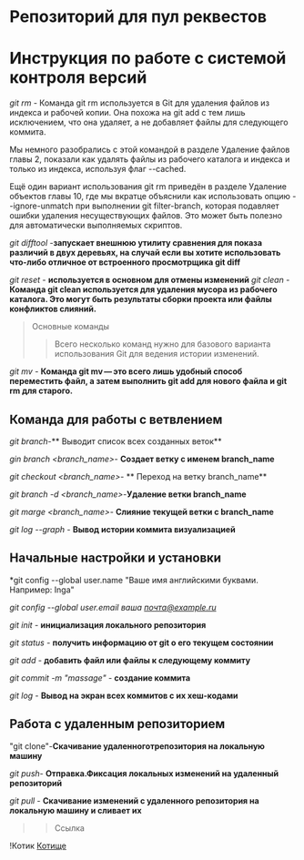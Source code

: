 # Репозиторий для пул реквестов

# Инструкция по работе с системой контроля версий
*git rm* -
Команда git rm используется в Git для удаления файлов из индекса и рабочей копии. Она похожа на git add с тем лишь исключением, что она удаляет, а не добавляет файлы для следующего коммита.

Мы немного разобрались с этой командой в разделе Удаление файлов главы 2, показали как удалять файлы из рабочего каталога и индекса и только из индекса, используя флаг --cached.

Ещё один вариант использования git rm приведён в разделе Удаление объектов главы 10, где мы вкратце объяснили как использовать опцию --ignore-unmatch при выполнении git filter-branch, которая подавляет ошибки удаления несуществующих файлов. Это может быть полезно для автоматически выполняемых скриптов.

*git difftool* -**запускает внешнюю утилиту сравнения для показа различий в двух деревьях, на случай если вы хотите использовать что-либо отличное от встроенного просмотрщика git diff**

*git reset* - **используется в основном для отмены изменений**
*git clean* -
**Команда git clean используется для удаления мусора из рабочего каталога. Это могут быть результаты сборки проекта или файлы конфликтов слияний.**
>Основные команды
>>Всего несколько команд нужно для базового варианта использования Git для ведения истории изменений.

*git mv* -
**Команда git mv — это всего лишь удобный способ переместить файл, а затем выполнить git add для нового файла и git rm для старого.**
## Команда для работы с ветвлением

*git branch*-** Выводит список всех созданных веток**

*gin branch <branch_name>*- **Создает ветку с именем branch_name**

*git checkout <branch_name>*- ** Переход на ветку branch_name**

*git branch -d <branch_name>*-**Удаление ветки branch_name**

*git marge <branch_name>*- **Слияние текущей ветки с branch_name**

*git log --graph* - **Вывод истории коммита визуализацией**

## Начальные настройки и установки

*git config --global user.name "Ваше имя английскими буквами. Например: Inga"

*git config --global user.email ваша почта@example.ru*

*git init* - **инициализация локального репозитория**

*git status* - **получить информацию от git о его текущем состоянии**

*git add* - **добавить файл или файлы к следующему коммиту**

*git commit -m "massage"* - **создание коммита**

*git log* - **Вывод на экран всех коммитов с их хеш-кодами**

## Работа с удаленным репозиторием

"git clone"-**Cкачивание удаленноготрепозитория на локальную машину**

*git push*- **Отправка.Фиксация локальных изменений на удаленный репозиторий**

*git pull* - **Скачивание изменений с удаленного репозитория на локальную машину и сливает их**

>> Ссылка

!Котик [Котище](Cat.jpg)

